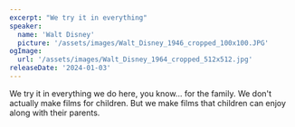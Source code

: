 ```yaml
---
excerpt: "We try it in everything"
speaker:
  name: 'Walt Disney'
  picture: '/assets/images/Walt_Disney_1946_cropped_100x100.JPG'
ogImage:
  url: '/assets/images/Walt_Disney_1964_cropped_512x512.jpg'
releaseDate: '2024-01-03'
---
```


We try it in everything we do here, you know... for the family. We don't actually make films for children. But we make films that children can enjoy along with their parents.
